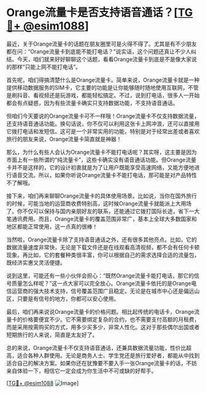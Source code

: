 # Orange流量卡是否支持语音通话？[[TG💪+ @esim1088](https://t.me/s/esim1088)]

最近，关于Orange流量卡的话题在朋友圈里可是火得不得了。尤其是有不少朋友都在问：“Orange流量卡到底能不能打电话？”说实话，这个问题还真让不少人纠结。今天，咱们就来好好聊聊这个话题，看看Orange流量卡到底是不是像大家说的那样“只能上网不能打电话”。

首先呢，咱们得搞清楚什么是Orange流量卡。简单来说，Orange流量卡就是一种提供移动数据服务的SIM卡，它主要的功能是让你能够随时随地使用互联网，不管是刷抖音、看视频还是玩游戏，都能轻松搞定。不过，说到打电话，很多人一开始都会有点疑惑，因为有些流量卡确实只支持数据功能，不支持语音通话。

但咱们今天要说的Orange流量卡可不一样哦！Orange流量卡不仅支持数据流量，还支持语音通话功能。换句话说，你不仅可以利用这张卡上网冲浪，还可以直接用它拨打电话和发短信。这可是一个非常实用的功能，特别是对于经常出差或者喜欢旅行的朋友来说，Orange流量卡简直就是神器！

那么，为什么有些人会认为Orange流量卡不能打电话呢？其实呀，这主要是因为市面上有一些所谓的“纯流量卡”，这些卡确实没有语音通话功能。但Orange流量卡并不是这样的，它的设计初衷就是为了让用户既能享受高速网络，又能方便地进行语音交流。所以，如果你听说Orange流量卡不能打电话，那可能是对产品特性不了解哦。

接下来，咱们再来聊聊Orange流量卡的具体使用场景。比如说，当你在国外旅行的时候，可能当地的运营商收费特别高，这时候Orange流量卡就能派上大用场了。你不仅可以保持与国内亲朋好友的联系，还能通过它拨打国际长途，省下一大笔通讯费用。而且，Orange流量卡的覆盖范围非常广，基本上全球大多数国家和地区都能正常使用，这一点真的很棒！

当然啦，Orange流量卡除了支持语音通话之外，还有很多其他亮点。比如，它的数据流量速度非常快，无论是下载文件还是在线观看高清视频，都不会有任何卡顿现象。再比如，它的套餐种类很丰富，你可以根据自己的需求选择合适的流量包，既经济实惠又灵活便捷。

说到这里，可能还有一些小伙伴会担心：“既然Orange流量卡能打电话，那它的信号质量怎么样呢？”这一点大家可以完全放心。Orange流量卡依托的是Orange电信运营商的强大技术支持，信号覆盖范围广且稳定。无论是在城市中心还是偏远山区，只要是有信号的地方，你都可以安心使用。

最后，咱们再来说说Orange流量卡的价格问题。相比起传统的电话卡，Orange流量卡的价格要便宜不少。它不需要绑定复杂的合约，也不需要支付高额的月租费，而是采用按需购买的方式，用多少买多少，非常人性化。这对于那些偶尔出国或者短期旅行的人来说，简直是太友好了。

总的来说，Orange流量卡不仅支持语音通话，还兼具数据流量功能，性价比超高，适合各种人群使用。无论是商务人士、学生党还是旅行爱好者，都能从中找到适合自己的解决方案。如果你还在犹豫要不要入手一张Orange流量卡的话，不妨亲自体验一下，相信它一定会成为你生活中不可或缺的好帮手。

[[TG💪+ @esim1088](https://t.me/s/esim1088) ![Image](https://i.postimg.cc/4NQfJmqS/Snipaste-2025-05-13-00-14-12.png)]